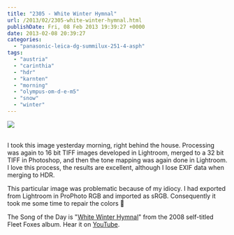 ```yaml
---
title: "2305 - White Winter Hymnal"
url: /2013/02/2305-white-winter-hymnal.html
publishDate: Fri, 08 Feb 2013 19:39:27 +0000
date: 2013-02-08 20:39:27
categories: 
  - "panasonic-leica-dg-summilux-251-4-asph"
tags: 
  - "austria"
  - "carinthia"
  - "hdr"
  - "karnten"
  - "morning"
  - "olympus-om-d-e-m5"
  - "snow"
  - "winter"
---
```

<div class="container">
<div class="center"><a target="_blank" href="https://d25zfm9zpd7gm5.cloudfront.net/1200x1200/2013/20130207_075129_hdr_lr.jpg"><img src="https://d25zfm9zpd7gm5.cloudfront.net/0600x0600/2013/20130207_075129_hdr_lr.jpg" /></a></div>
</div>
<br />

I took this image yesterday morning, right behind the house. Processing was again to 16 bit TIFF images developed in Lightroom, merged to a 32 bit TIFF in Photoshop, and then the tone mapping was again done in Lightroom. I love this process, the results are excellent, although I lose EXIF data when merging to HDR.

 This particular image was problematic because of my idiocy. I had exported from Lightroom in ProPhoto RGB and imported as sRGB. Consequently it took me some time to repair the colors 🙂

The Song of the Day is "<a href="http://www.lyricsmode.com/lyrics/f/fleet_foxes/white_winter_hymnal.html" target="_blank">White Winter Hymnal</a>" from the 2008 self-titled Fleet Foxes album. Hear it on <a href="http://www.youtube.com/watch?v=DrQRS40OKNE" target="_blank">YouTube</a>.


